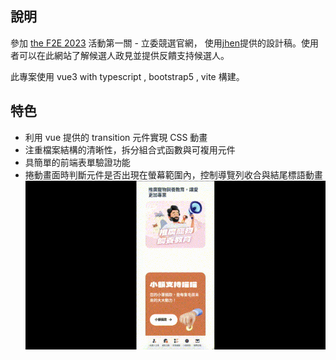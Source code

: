 ## 說明

參加 [the F2E 2023](https://2023.thef2e.com/) 活動第一關 - 立委競選官網， 使用[jhen](https://2023.thef2e.com/users/12061579704041679194)提供的設計稿。使用者可以在此網站了解候選人政見並提供反饋支持候選人。

此專案使用 vue3 with typescript , bootstrap5 , vite 構建。

## 特色

- 利用 vue 提供的 transition 元件實現 CSS 動畫
- 注重檔案結構的清晰性，拆分組合式函數與可複用元件
- 具簡單的前端表單驗證功能
- 捲動畫面時判斷元件是否出現在螢幕範圍內，控制導覽列收合與結尾標語動畫 ![demo_scroll](public/images/demo_scroll.gif)
